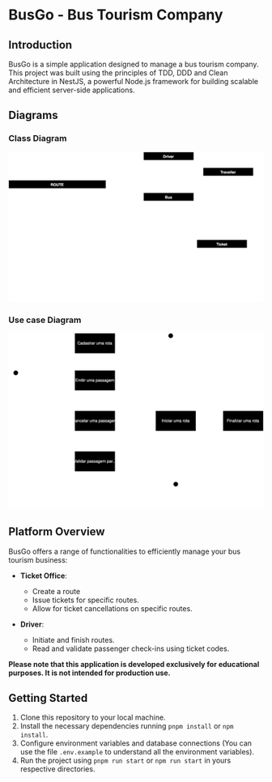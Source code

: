 # BusGo - Bus Tourism Company

## Introduction
BusGo is a simple application designed to manage a bus tourism company. This project was built using the principles of TDD, DDD and Clean Architecture in NestJS, a powerful Node.js framework for building scalable and efficient server-side applications.

## Diagrams

### Class Diagram
<img src="./diagrams/class-diagram.svg" />

### Use case Diagram
<img src="./diagrams/use-case-diagram.svg" />

## Platform Overview
BusGo offers a range of functionalities to efficiently manage your bus tourism business:

- **Ticket Office**: 
  - Create a route
  - Issue tickets for specific routes.
  - Allow for ticket cancellations on specific routes.

- **Driver**: 
  - Initiate and finish routes.
  - Read and validate passenger check-ins using ticket codes.

**Please note that this application is developed exclusively for educational purposes. It is not intended for production use.**

## Getting Started
1. Clone this repository to your local machine.
2. Install the necessary dependencies running `pnpm install` or `npm install`.
3. Configure environment variables and database connections (You can use the file `.env.example` to understand all the environment variables).
5. Run the project using `pnpm run start` or `npm run start` in yours respective directories.
